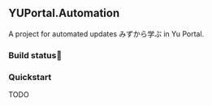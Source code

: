 ## YUPortal.Automation

A project for automated updates みずから学ぶ in Yu Portal.

### Build status🚀



### Quickstart

TODO


